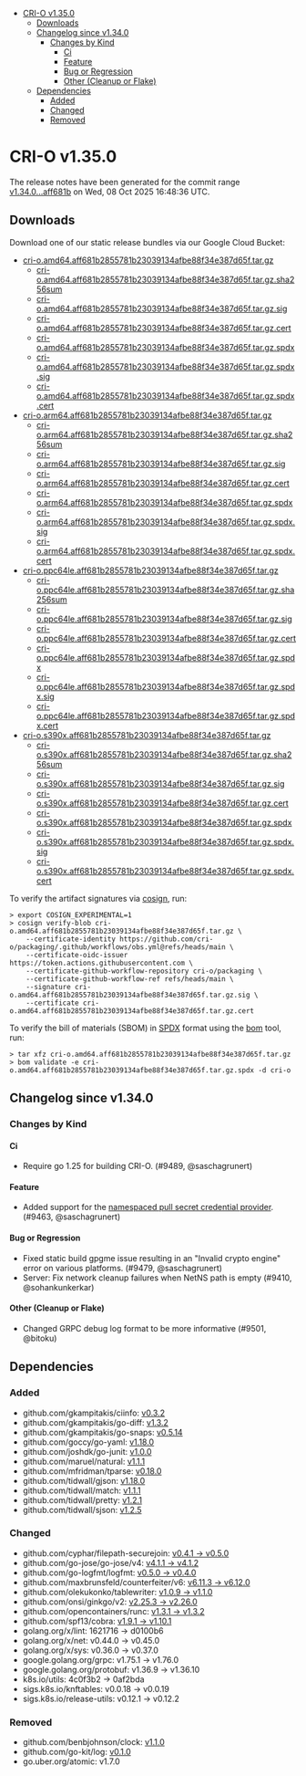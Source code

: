 - [CRI-O v1.35.0](#cri-o-v1350)
  - [Downloads](#downloads)
  - [Changelog since v1.34.0](#changelog-since-v1340)
    - [Changes by Kind](#changes-by-kind)
      - [Ci](#ci)
      - [Feature](#feature)
      - [Bug or Regression](#bug-or-regression)
      - [Other (Cleanup or Flake)](#other-cleanup-or-flake)
  - [Dependencies](#dependencies)
    - [Added](#added)
    - [Changed](#changed)
    - [Removed](#removed)

# CRI-O v1.35.0

The release notes have been generated for the commit range
[v1.34.0...aff681b](https://github.com/cri-o/cri-o/compare/v1.34.0...v1.35.0) on Wed, 08 Oct 2025 16:48:36 UTC.

## Downloads

Download one of our static release bundles via our Google Cloud Bucket:

- [cri-o.amd64.aff681b2855781b23039134afbe88f34e387d65f.tar.gz](https://storage.googleapis.com/cri-o/artifacts/cri-o.amd64.aff681b2855781b23039134afbe88f34e387d65f.tar.gz)
  - [cri-o.amd64.aff681b2855781b23039134afbe88f34e387d65f.tar.gz.sha256sum](https://storage.googleapis.com/cri-o/artifacts/cri-o.amd64.aff681b2855781b23039134afbe88f34e387d65f.tar.gz.sha256sum)
  - [cri-o.amd64.aff681b2855781b23039134afbe88f34e387d65f.tar.gz.sig](https://storage.googleapis.com/cri-o/artifacts/cri-o.amd64.aff681b2855781b23039134afbe88f34e387d65f.tar.gz.sig)
  - [cri-o.amd64.aff681b2855781b23039134afbe88f34e387d65f.tar.gz.cert](https://storage.googleapis.com/cri-o/artifacts/cri-o.amd64.aff681b2855781b23039134afbe88f34e387d65f.tar.gz.cert)
  - [cri-o.amd64.aff681b2855781b23039134afbe88f34e387d65f.tar.gz.spdx](https://storage.googleapis.com/cri-o/artifacts/cri-o.amd64.aff681b2855781b23039134afbe88f34e387d65f.tar.gz.spdx)
  - [cri-o.amd64.aff681b2855781b23039134afbe88f34e387d65f.tar.gz.spdx.sig](https://storage.googleapis.com/cri-o/artifacts/cri-o.amd64.aff681b2855781b23039134afbe88f34e387d65f.tar.gz.spdx.sig)
  - [cri-o.amd64.aff681b2855781b23039134afbe88f34e387d65f.tar.gz.spdx.cert](https://storage.googleapis.com/cri-o/artifacts/cri-o.amd64.aff681b2855781b23039134afbe88f34e387d65f.tar.gz.spdx.cert)
- [cri-o.arm64.aff681b2855781b23039134afbe88f34e387d65f.tar.gz](https://storage.googleapis.com/cri-o/artifacts/cri-o.arm64.aff681b2855781b23039134afbe88f34e387d65f.tar.gz)
  - [cri-o.arm64.aff681b2855781b23039134afbe88f34e387d65f.tar.gz.sha256sum](https://storage.googleapis.com/cri-o/artifacts/cri-o.arm64.aff681b2855781b23039134afbe88f34e387d65f.tar.gz.sha256sum)
  - [cri-o.arm64.aff681b2855781b23039134afbe88f34e387d65f.tar.gz.sig](https://storage.googleapis.com/cri-o/artifacts/cri-o.arm64.aff681b2855781b23039134afbe88f34e387d65f.tar.gz.sig)
  - [cri-o.arm64.aff681b2855781b23039134afbe88f34e387d65f.tar.gz.cert](https://storage.googleapis.com/cri-o/artifacts/cri-o.arm64.aff681b2855781b23039134afbe88f34e387d65f.tar.gz.cert)
  - [cri-o.arm64.aff681b2855781b23039134afbe88f34e387d65f.tar.gz.spdx](https://storage.googleapis.com/cri-o/artifacts/cri-o.arm64.aff681b2855781b23039134afbe88f34e387d65f.tar.gz.spdx)
  - [cri-o.arm64.aff681b2855781b23039134afbe88f34e387d65f.tar.gz.spdx.sig](https://storage.googleapis.com/cri-o/artifacts/cri-o.arm64.aff681b2855781b23039134afbe88f34e387d65f.tar.gz.spdx.sig)
  - [cri-o.arm64.aff681b2855781b23039134afbe88f34e387d65f.tar.gz.spdx.cert](https://storage.googleapis.com/cri-o/artifacts/cri-o.arm64.aff681b2855781b23039134afbe88f34e387d65f.tar.gz.spdx.cert)
- [cri-o.ppc64le.aff681b2855781b23039134afbe88f34e387d65f.tar.gz](https://storage.googleapis.com/cri-o/artifacts/cri-o.ppc64le.aff681b2855781b23039134afbe88f34e387d65f.tar.gz)
  - [cri-o.ppc64le.aff681b2855781b23039134afbe88f34e387d65f.tar.gz.sha256sum](https://storage.googleapis.com/cri-o/artifacts/cri-o.ppc64le.aff681b2855781b23039134afbe88f34e387d65f.tar.gz.sha256sum)
  - [cri-o.ppc64le.aff681b2855781b23039134afbe88f34e387d65f.tar.gz.sig](https://storage.googleapis.com/cri-o/artifacts/cri-o.ppc64le.aff681b2855781b23039134afbe88f34e387d65f.tar.gz.sig)
  - [cri-o.ppc64le.aff681b2855781b23039134afbe88f34e387d65f.tar.gz.cert](https://storage.googleapis.com/cri-o/artifacts/cri-o.ppc64le.aff681b2855781b23039134afbe88f34e387d65f.tar.gz.cert)
  - [cri-o.ppc64le.aff681b2855781b23039134afbe88f34e387d65f.tar.gz.spdx](https://storage.googleapis.com/cri-o/artifacts/cri-o.ppc64le.aff681b2855781b23039134afbe88f34e387d65f.tar.gz.spdx)
  - [cri-o.ppc64le.aff681b2855781b23039134afbe88f34e387d65f.tar.gz.spdx.sig](https://storage.googleapis.com/cri-o/artifacts/cri-o.ppc64le.aff681b2855781b23039134afbe88f34e387d65f.tar.gz.spdx.sig)
  - [cri-o.ppc64le.aff681b2855781b23039134afbe88f34e387d65f.tar.gz.spdx.cert](https://storage.googleapis.com/cri-o/artifacts/cri-o.ppc64le.aff681b2855781b23039134afbe88f34e387d65f.tar.gz.spdx.cert)
- [cri-o.s390x.aff681b2855781b23039134afbe88f34e387d65f.tar.gz](https://storage.googleapis.com/cri-o/artifacts/cri-o.s390x.aff681b2855781b23039134afbe88f34e387d65f.tar.gz)
  - [cri-o.s390x.aff681b2855781b23039134afbe88f34e387d65f.tar.gz.sha256sum](https://storage.googleapis.com/cri-o/artifacts/cri-o.s390x.aff681b2855781b23039134afbe88f34e387d65f.tar.gz.sha256sum)
  - [cri-o.s390x.aff681b2855781b23039134afbe88f34e387d65f.tar.gz.sig](https://storage.googleapis.com/cri-o/artifacts/cri-o.s390x.aff681b2855781b23039134afbe88f34e387d65f.tar.gz.sig)
  - [cri-o.s390x.aff681b2855781b23039134afbe88f34e387d65f.tar.gz.cert](https://storage.googleapis.com/cri-o/artifacts/cri-o.s390x.aff681b2855781b23039134afbe88f34e387d65f.tar.gz.cert)
  - [cri-o.s390x.aff681b2855781b23039134afbe88f34e387d65f.tar.gz.spdx](https://storage.googleapis.com/cri-o/artifacts/cri-o.s390x.aff681b2855781b23039134afbe88f34e387d65f.tar.gz.spdx)
  - [cri-o.s390x.aff681b2855781b23039134afbe88f34e387d65f.tar.gz.spdx.sig](https://storage.googleapis.com/cri-o/artifacts/cri-o.s390x.aff681b2855781b23039134afbe88f34e387d65f.tar.gz.spdx.sig)
  - [cri-o.s390x.aff681b2855781b23039134afbe88f34e387d65f.tar.gz.spdx.cert](https://storage.googleapis.com/cri-o/artifacts/cri-o.s390x.aff681b2855781b23039134afbe88f34e387d65f.tar.gz.spdx.cert)

To verify the artifact signatures via [cosign](https://github.com/sigstore/cosign), run:

```console
> export COSIGN_EXPERIMENTAL=1
> cosign verify-blob cri-o.amd64.aff681b2855781b23039134afbe88f34e387d65f.tar.gz \
    --certificate-identity https://github.com/cri-o/packaging/.github/workflows/obs.yml@refs/heads/main \
    --certificate-oidc-issuer https://token.actions.githubusercontent.com \
    --certificate-github-workflow-repository cri-o/packaging \
    --certificate-github-workflow-ref refs/heads/main \
    --signature cri-o.amd64.aff681b2855781b23039134afbe88f34e387d65f.tar.gz.sig \
    --certificate cri-o.amd64.aff681b2855781b23039134afbe88f34e387d65f.tar.gz.cert
```

To verify the bill of materials (SBOM) in [SPDX](https://spdx.org) format using the [bom](https://sigs.k8s.io/bom) tool, run:

```console
> tar xfz cri-o.amd64.aff681b2855781b23039134afbe88f34e387d65f.tar.gz
> bom validate -e cri-o.amd64.aff681b2855781b23039134afbe88f34e387d65f.tar.gz.spdx -d cri-o
```

## Changelog since v1.34.0

### Changes by Kind

#### Ci
 - Require go 1.25 for building CRI-O. (#9489, @saschagrunert)

#### Feature
 - Added support for the [namespaced pull secret credential provider](https://github.com/cri-o/credential-provider). (#9463, @saschagrunert)

#### Bug or Regression
 - Fixed static build gpgme issue resulting in an "Invalid crypto engine" error on various platforms. (#9479, @saschagrunert)
 - Server: Fix network cleanup failures when NetNS path is empty (#9410, @sohankunkerkar)

#### Other (Cleanup or Flake)
 - Changed GRPC debug log format to be more informative (#9501, @bitoku)

## Dependencies

### Added
- github.com/gkampitakis/ciinfo: [v0.3.2](https://github.com/gkampitakis/ciinfo/tree/v0.3.2)
- github.com/gkampitakis/go-diff: [v1.3.2](https://github.com/gkampitakis/go-diff/tree/v1.3.2)
- github.com/gkampitakis/go-snaps: [v0.5.14](https://github.com/gkampitakis/go-snaps/tree/v0.5.14)
- github.com/goccy/go-yaml: [v1.18.0](https://github.com/goccy/go-yaml/tree/v1.18.0)
- github.com/joshdk/go-junit: [v1.0.0](https://github.com/joshdk/go-junit/tree/v1.0.0)
- github.com/maruel/natural: [v1.1.1](https://github.com/maruel/natural/tree/v1.1.1)
- github.com/mfridman/tparse: [v0.18.0](https://github.com/mfridman/tparse/tree/v0.18.0)
- github.com/tidwall/gjson: [v1.18.0](https://github.com/tidwall/gjson/tree/v1.18.0)
- github.com/tidwall/match: [v1.1.1](https://github.com/tidwall/match/tree/v1.1.1)
- github.com/tidwall/pretty: [v1.2.1](https://github.com/tidwall/pretty/tree/v1.2.1)
- github.com/tidwall/sjson: [v1.2.5](https://github.com/tidwall/sjson/tree/v1.2.5)

### Changed
- github.com/cyphar/filepath-securejoin: [v0.4.1 → v0.5.0](https://github.com/cyphar/filepath-securejoin/compare/v0.4.1...v0.5.0)
- github.com/go-jose/go-jose/v4: [v4.1.1 → v4.1.2](https://github.com/go-jose/go-jose/compare/v4.1.1...v4.1.2)
- github.com/go-logfmt/logfmt: [v0.5.0 → v0.4.0](https://github.com/go-logfmt/logfmt/compare/v0.5.0...v0.4.0)
- github.com/maxbrunsfeld/counterfeiter/v6: [v6.11.3 → v6.12.0](https://github.com/maxbrunsfeld/counterfeiter/compare/v6.11.3...v6.12.0)
- github.com/olekukonko/tablewriter: [v1.0.9 → v1.1.0](https://github.com/olekukonko/tablewriter/compare/v1.0.9...v1.1.0)
- github.com/onsi/ginkgo/v2: [v2.25.3 → v2.26.0](https://github.com/onsi/ginkgo/compare/v2.25.3...v2.26.0)
- github.com/opencontainers/runc: [v1.3.1 → v1.3.2](https://github.com/opencontainers/runc/compare/v1.3.1...v1.3.2)
- github.com/spf13/cobra: [v1.9.1 → v1.10.1](https://github.com/spf13/cobra/compare/v1.9.1...v1.10.1)
- golang.org/x/lint: 1621716 → d0100b6
- golang.org/x/net: v0.44.0 → v0.45.0
- golang.org/x/sys: v0.36.0 → v0.37.0
- google.golang.org/grpc: v1.75.1 → v1.76.0
- google.golang.org/protobuf: v1.36.9 → v1.36.10
- k8s.io/utils: 4c0f3b2 → 0af2bda
- sigs.k8s.io/knftables: v0.0.18 → v0.0.19
- sigs.k8s.io/release-utils: v0.12.1 → v0.12.2

### Removed
- github.com/benbjohnson/clock: [v1.1.0](https://github.com/benbjohnson/clock/tree/v1.1.0)
- github.com/go-kit/log: [v0.1.0](https://github.com/go-kit/log/tree/v0.1.0)
- go.uber.org/atomic: v1.7.0
